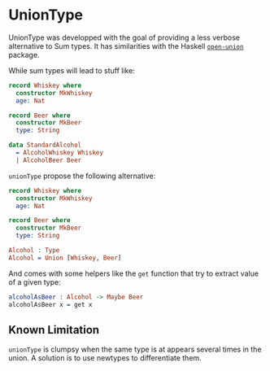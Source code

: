 # UnionType

UnionType was developped with the goal of providing a less verbose alternative
to Sum types. It has similarities with the Haskell
[`open-union`](https://hackage.haskell.org/package/open-union) package.

While sum types will lead to stuff like:

```idris
record Whiskey where
  constructor MkWhiskey
  age: Nat

record Beer where
  constructor MkBeer
  type: String

data StandardAlcohol
  = AlcoholWhiskey Whiskey
  | AlcoholBeer Beer
```

`unionType` propose the following alternative:

```idris
record Whiskey where
  constructor MkWhiskey
  age: Nat

record Beer where
  constructor MkBeer
  type: String

Alcohol : Type
Alcohol = Union [Whiskey, Beer]
```

And comes with some helpers like the `get` function that try to extract value
of a given type:

```idris
alcoholAsBeer : Alcohol -> Maybe Beer
alcoholAsBeer x = get x
```

## Known Limitation

`unionType` is clumpsy when the same type is at appears several times in the
union. A solution is to use newtypes to differentiate them.
